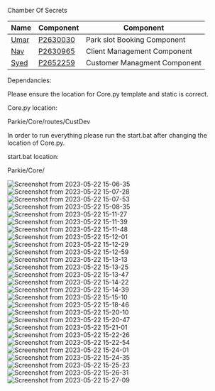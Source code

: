 Chamber Of Secrets

| Name | Component | Component |
| ----------- | ----------- | ----------- |
| [Umar](https://github.com/itsumarsoomro) | [P2630030](mailto:P2630030@my365.dmu.ac.uk) | Park slot Booking Component |
| [Nav](https://github.com/navnoor1) | [P2630965](mailto:P2630965@my365.dmu.ac.uk) | Client Management Component |
| [Syed](https://github.com/No3Mc) | [P2652259](mailto:syed.naqvi3@my365.dmu.ac.uk) | Customer Managment Component |

Dependancies:



Please ensure the location for Core.py template and static is correct.

Core.py location:

Parkie/Core/routes/CustDev

In order to run everything please run the start.bat after changing the location of Core.py.

start.bat location:

Parkie/Core/


![Screenshot from 2023-05-22 15-06-35](https://github.com/No3Mc/Parkie/assets/41834061/b0c56d82-c119-4c70-ade5-088e1325dd83)
![Screenshot from 2023-05-22 15-07-28](https://github.com/No3Mc/Parkie/assets/41834061/3f888a85-daef-4a4b-a6c4-73efb229a1ca)
![Screenshot from 2023-05-22 15-07-53](https://github.com/No3Mc/Parkie/assets/41834061/457e14f9-8a7c-4a3f-96cb-82c99d0dc4e2)
![Screenshot from 2023-05-22 15-08-35](https://github.com/No3Mc/Parkie/assets/41834061/250662a3-4fb3-457b-a8a4-e5556428a142)
![Screenshot from 2023-05-22 15-11-27](https://github.com/No3Mc/Parkie/assets/41834061/809c7b90-6705-4e2a-a350-b583cfb313a6)
![Screenshot from 2023-05-22 15-11-39](https://github.com/No3Mc/Parkie/assets/41834061/c3d5beb2-06fa-4c66-88c1-b2750d24e33b)
![Screenshot from 2023-05-22 15-11-48](https://github.com/No3Mc/Parkie/assets/41834061/541054de-377f-4ff2-b171-0f093bbfd72e)
![Screenshot from 2023-05-22 15-12-01](https://github.com/No3Mc/Parkie/assets/41834061/40bd1f45-adbd-4716-90fc-3e891ec00fac)
![Screenshot from 2023-05-22 15-12-29](https://github.com/No3Mc/Parkie/assets/41834061/cb55b521-7b07-4f36-a2aa-e319a80e958a)
![Screenshot from 2023-05-22 15-12-59](https://github.com/No3Mc/Parkie/assets/41834061/2ba4f22d-ffe4-45c1-80a3-117f399012d0)
![Screenshot from 2023-05-22 15-13-13](https://github.com/No3Mc/Parkie/assets/41834061/40532318-cab3-491d-977f-4c84de0b20ad)
![Screenshot from 2023-05-22 15-13-25](https://github.com/No3Mc/Parkie/assets/41834061/a72c8494-fa9b-41d0-b349-527db6af2ef8)
![Screenshot from 2023-05-22 15-13-47](https://github.com/No3Mc/Parkie/assets/41834061/ce3b2602-f5d5-452f-bc32-a7fa70b0370f)
![Screenshot from 2023-05-22 15-14-22](https://github.com/No3Mc/Parkie/assets/41834061/cfc098cb-7195-4a0e-a59b-c70f3c05f5df)
![Screenshot from 2023-05-22 15-14-39](https://github.com/No3Mc/Parkie/assets/41834061/440a4ea6-17d7-4aed-b0ac-1d7fb9b80ee5)
![Screenshot from 2023-05-22 15-15-10](https://github.com/No3Mc/Parkie/assets/41834061/cb9abeac-0ff1-4ac5-9e2b-b7ce97b520ae)
![Screenshot from 2023-05-22 15-18-46](https://github.com/No3Mc/Parkie/assets/41834061/dcf39b8c-fbcf-4e5e-bfd5-add77df3a42c)
![Screenshot from 2023-05-22 15-20-10](https://github.com/No3Mc/Parkie/assets/41834061/d9447651-42e9-4ed7-8d48-e8fbe72f8988)
![Screenshot from 2023-05-22 15-20-47](https://github.com/No3Mc/Parkie/assets/41834061/4c9bd252-7a56-4652-b601-1a37e2430f15)
![Screenshot from 2023-05-22 15-21-01](https://github.com/No3Mc/Parkie/assets/41834061/cbf73155-7904-430e-b486-ca92fe7deb35)
![Screenshot from 2023-05-22 15-22-26](https://github.com/No3Mc/Parkie/assets/41834061/89cef890-1a9d-4636-b437-0d8ac6bc3f43)
![Screenshot from 2023-05-22 15-22-54](https://github.com/No3Mc/Parkie/assets/41834061/90a8c5b0-bf0e-408e-a916-8cea1909d632)
![Screenshot from 2023-05-22 15-24-01](https://github.com/No3Mc/Parkie/assets/41834061/63260e88-c2b8-45a6-a88a-a8f4f5a9f0d9)
![Screenshot from 2023-05-22 15-24-35](https://github.com/No3Mc/Parkie/assets/41834061/62f7f8a8-fa0c-40e0-82a7-54c717fc2708)
![Screenshot from 2023-05-22 15-25-23](https://github.com/No3Mc/Parkie/assets/41834061/464e78e0-5177-4ef5-90c4-b0a9479c0544)
![Screenshot from 2023-05-22 15-26-31](https://github.com/No3Mc/Parkie/assets/41834061/32022b15-a1c3-4d64-9e8f-737118d9e800)
![Screenshot from 2023-05-22 15-27-09](https://github.com/No3Mc/Parkie/assets/41834061/07b8ff81-c72f-42b3-991a-8e82faffddc0)

